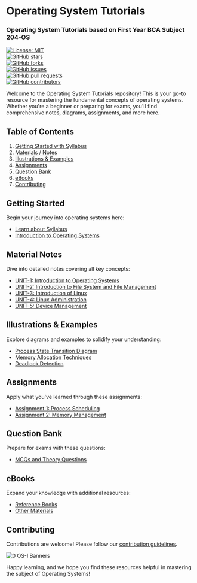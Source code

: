# Operating System Tutorials  
### Operating System Tutorials based on First Year BCA Subject 204-OS  

[![License: MIT](https://img.shields.io/badge/License-MIT-blue.svg)](LICENSE)  
[![GitHub stars](https://img.shields.io/github/stars/sbccas/operating-system-tutorials.svg)](https://github.com/sbccas/operating-system-tutorials/stargazers)  
[![GitHub forks](https://img.shields.io/github/forks/sbccas/operating-system-tutorials.svg)](https://github.com/sbccas/operating-system-tutorials/network)  
[![GitHub issues](https://img.shields.io/github/issues/sbccas/operating-system-tutorials.svg)](https://github.com/sbccas/operating-system-tutorials/issues)  
[![GitHub pull requests](https://img.shields.io/github/issues-pr/sbccas/operating-system-tutorials.svg)](https://github.com/sbccas/operating-system-tutorials/pulls)  
[![GitHub contributors](https://img.shields.io/github/contributors/sbccas/operating-system-tutorials.svg)](https://github.com/sbccas/operating-system-tutorials/graphs/contributors)  

Welcome to the Operating System Tutorials repository! This is your go-to resource for mastering the fundamental concepts of operating systems. Whether you're a beginner or preparing for exams, you'll find comprehensive notes, diagrams, assignments, and more here.

## Table of Contents  

1. [Getting Started with Syllabus](#getting-started)  
2. [Materials / Notes](#material-notes)  
3. [Illustrations & Examples](#illustrations-examples)  
4. [Assignments](#assignments)  
5. [Question Bank](#question-bank)  
6. [eBooks](#ebooks)  
7. [Contributing](#contributing)  

## Getting Started  

Begin your journey into operating systems here:  

- [Learn about Syllabus](1_Syllabus/203_Operating_System-I_2023-24.pdf)  
- [Introduction to Operating Systems](1_Syllabus/intro_to_os.md)  

## Material Notes  

Dive into detailed notes covering all key concepts:  

- [UNIT-1: Introduction to Operating Systems](2_Notes/Unit_1_Operating_System_Concepts.pdf)  
- [UNIT-2: Introduction to File System and File Management](2_Notes/Unit_2_Introduction_to_file_system_and_file_management.pdf)  
- [UNIT-3: Introduction of Linux](2_Notes/Unit_3_Introduction_of_Linux.pdf)  
- [UNIT-4: Linux Administration](2_Notes/Unit_4_Linux_Administration.pdf)  
- [UNIT-5: Device Management](2_Notes/Unit_5_Device_Management.pdf)  

## Illustrations & Examples  

Explore diagrams and examples to solidify your understanding:  

- [Process State Transition Diagram](3_Illustrations/process_state.pdf)  
- [Memory Allocation Techniques](3_Illustrations/memory_allocation.pdf)  
- [Deadlock Detection](3_Illustrations/deadlock_detection.pdf)  

## Assignments  

Apply what you've learned through these assignments:  

- [Assignment 1: Process Scheduling](4_Assignments/204_OS_Assignment_1.pdf)  
- [Assignment 2: Memory Management](4_Assignments/204_OS_Assignment_2.pdf)  

## Question Bank  

Prepare for exams with these questions:  

- [MCQs and Theory Questions](5_QuestionBank/204_OS_MCQs.pdf)  

## eBooks  

Expand your knowledge with additional resources:  

- [Reference Books](6_eBooks/)  
- [Other Materials](6_eBooks/)  

## Contributing  

Contributions are welcome! Please follow our [contribution guidelines](README.md).  

![0 OS-I Banners](https://github.com/user-attachments/assets/27ab4670-804a-42e9-8016-360a4de1f408)

Happy learning, and we hope you find these resources helpful in mastering the subject of Operating Systems!  
